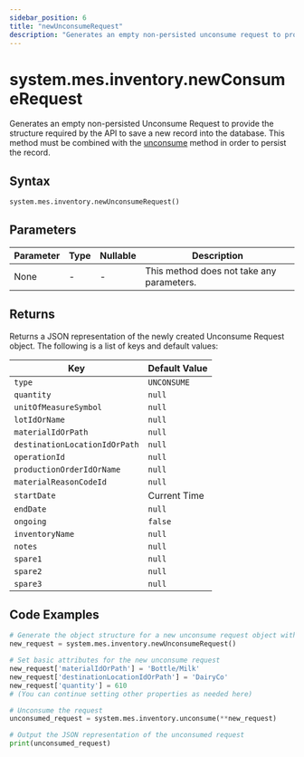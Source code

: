 ```yaml
---
sidebar_position: 6
title: "newUnconsumeRequest"
description: "Generates an empty non-persisted unconsume request to provide the structure to save a new record into the database."
---
```


# system.mes.inventory.newConsumeRequest

Generates an empty non-persisted Unconsume Request to provide the structure required by the API to save a new record into the database.
This method must be combined with the [unconsume](./unconsume) method in order to persist the record.

## Syntax

```python
system.mes.inventory.newUnconsumeRequest()
```

## Parameters

| Parameter | Type | Nullable | Description                               |
|-----------|------|----------|-------------------------------------------|
| None      | -    | -        | This method does not take any parameters. |

## Returns

Returns a JSON representation of the newly created Unconsume Request object. The following is a list of keys and default values:

| Key                           | Default Value |
|-------------------------------|---------------|
| `type`                        | `UNCONSUME`   |
| `quantity`                    | `null`        |
| `unitOfMeasureSymbol`         | `null`        |
| `lotIdOrName`                 | `null`        |
| `materialIdOrPath`            | `null`        |
| `destinationLocationIdOrPath` | `null`        |
| `operationId`                 | `null`        |
| `productionOrderIdOrName`     | `null`        |
| `materialReasonCodeId`        | `null`        |
| `startDate`                   | Current Time  |
| `endDate`                     | `null`        |
| `ongoing`                     | `false`       |
| `inventoryName`               | `null`        |
| `notes`                       | `null`        |
| `spare1`                      | `null`        |
| `spare2`                      | `null`        |
| `spare3`                      | `null`        |

## Code Examples

```python
# Generate the object structure for a new unconsume request object with no initial arguments
new_request = system.mes.inventory.newUnconsumeRequest()

# Set basic attributes for the new unconsume request
new_request['materialIdOrPath'] = 'Bottle/Milk'
new_request['destinationLocationIdOrPath'] = 'DairyCo'
new_request['quantity'] = 610
# (You can continue setting other properties as needed here)

# Unconsume the request
unconsumed_request = system.mes.inventory.unconsume(**new_request)

# Output the JSON representation of the unconsumed request
print(unconsumed_request)
```
